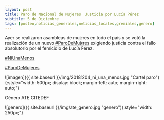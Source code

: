 ```yaml
---
layout: post
title: Paro de Nacional de Mujeres: Justicia por Lucía Pérez
subtitle: 5 de Diciembre
tags: [posteo,noticias_generales,noticias_locales,gremiales,genero]
---
```


Ayer se realizaron asambleas de mujeres en todo el país y se votó la realización
de un nuevo
[#ParoDeMujeres](https://twitter.com/hashtag/ParoDeMujeres)
exigiendo justicia
contra el fallo absolutorio por el femicidio de Lucía Pérez.

[#NiUnaMenos](https://twitter.com/hashtag/NiUnaMenos)

[#ParoDeMujeres](https://twitter.com/hashtag/ParoDeMujeres)

![imagen]({{ site.baseurl }}/img/20181204_ni_una_menos.jpg "Cartel paro"){:style="width: 500px; display: block; margin-left: auto; margin-right: auto;"}



Género ATE CITEDEF


![genero]({{ site.baseurl }}/img/ate_genero.jpg "genero"){:style="width: 250px;"}
